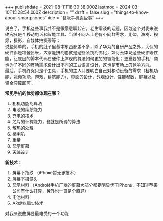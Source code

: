 +++
publishdate = 2021-08-11T18:30:38.000Z
lastmod = 2024-03-10T15:28:54.000Z
description = ""
draft = false
slug = "things-to-know-about-smartphones"
title = "智能手机这些事"
+++
<p>说白了，手机这些事我并不是很愿意聊起它，老生常谈的话题，因为这个对我来说终究只是个移动电话和智能工具，当然不同人士也有不同的需求，比如，游戏，视频，摄影，自媒体拍摄等等；<br/>说些简单的，手机的肚子里基本东西都差不多，除了华为的自研产品之外，大伙的硬件都是堆叠出来，大家能拼的也就是这些系统的优化，如何去体现这些硬件等性能，让底层的脚本代码在硬件上体现的算法如何更加的智能化；更重要的手机厂商也为了不同的市场需求设计出不同的工业语言设计，这也是市场上的竞争方向。<br/>最后，手机终究只是个工具，手机的主人只要明白自己对移动设备的需求（相机功能，视频功能，游戏，续航能力），界面的设计，外观设计，性能参数，屏幕以及资金预算即可。</p>
<p><strong>常见手机的优势都体现在哪？</strong></p>
<ol>
<li>相机功能的算法</li>
<li>电池的续航能力</li>
<li>充电的技术</li>
<li>芯片的计算能力，也就是所谓的算法</li>
<li>散热的处理</li>
<li>微喇叭</li>
<li>重量</li>
<li>显示屏幕</li>
<li>天线设计</li>
</ol>
<p><strong>新技术：</strong></p>
<ol><li>屏幕下指纹 （iPhone暂无该技术）</li>
<li>屏幕下摄像头</li>
<li>显示材料 （Android手机厂商的屏幕大部分都要明显优于iPhone，不知道苹果公司有什么打算，另外也一直是个直屏）</li>
<li>电池材料</li>
<li>AR虚拟现实技术</li>
</ol>

对我来说曲屏是最难受的一个功能
